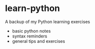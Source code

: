 # learn-python

A backup of my Python learning exercises
- basic python notes
- syntax reminders
- general tips and exercises
